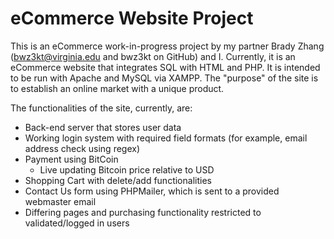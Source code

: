 # eCommerce Website Project

This is an eCommerce work-in-progress project by my partner Brady Zhang (bwz3kt@virginia.edu and bwz3kt on GitHub) and I. Currently, it is an eCommerce website that integrates SQL with HTML and PHP. It is intended to be run with Apache and MySQL via XAMPP. The "purpose" of the site is to establish an online market with a unique product.

The functionalities of the site, currently, are:
* Back-end server that stores user data
* Working login system with required field formats (for example, email address check using regex)
* Payment using BitCoin
  * Live updating Bitcoin price relative to USD
* Shopping Cart with delete/add functionalities
* Contact Us form using PHPMailer, which is sent to a provided webmaster email
* Differing pages and purchasing functionality restricted to validated/logged in users
